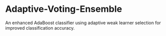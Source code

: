 # Adaptive-Voting-Ensemble
An enhanced AdaBoost classifier using adaptive weak learner selection for improved classification accuracy.
